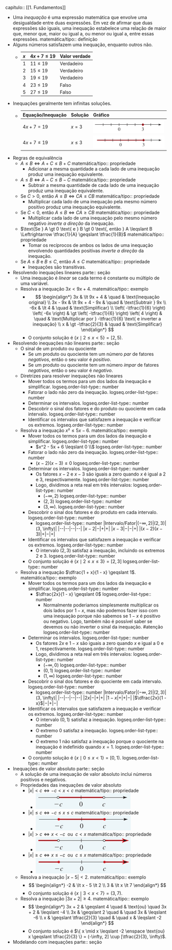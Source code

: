 capítulo:: [[1. Fundamentos]]

- Uma *inequação* é uma expressão matemática que envolve uma desigualdade entre duas expressões. Em vez de afirmar que duas expressões são iguais, uma inequação estabelece uma relação de maior que, menor que, maior ou igual a, ou menor ou igual a, entre essas expressões.
  matemática/tipo:: definição
- Alguns números satisfazem uma inequação, enquanto outros não.
	- | $x$ | $4x + 7 \leqslant 19$ | Valor verdade |
	  | --- | --- | --- |
	  | $1$ | $11 \leqslant 19$ | Verdadeiro |
	  | $2$ | $15 \leqslant 19$ | Verdadeiro |
	  | $3$ | $19 \leqslant 19$ | Verdadeiro |
	  | $4$ | $23 \leqslant 19$ | Falso |
	  | $5$ | $27 \leqslant 19$ | Falso |
- Inequações geralmente tem infinitas soluções.
	- |Equação/Inequação|Solução|Gráfico|
	  |--|--|--|
	  |$4x + 7 = 19$|$x = 3$| ![Pasted image 20241202200903.png](../assets/Pasted_image_20241202200903_1733279329712_0.png) |
	  |$4x + 7 \leqslant 19$|$x \leqslant 3$| ![Pasted image 20241202201036.png](../assets/Pasted_image_20241202201036_1733279363582_0.png) |
- Regras de equivalência
	- $A \leqslant B \Leftrightarrow A + C \leqslant B + C$
	  matemática/tipo:: propriedade
		- Adicionar a mesma quantidade a cada lado de uma inequação produz uma inequação equivalente.
	- $A \leqslant B \Leftrightarrow A - C \leqslant B - C$
	  matemática/tipo:: propriedade
		- Subtrair a mesma quantidade de cada lado de uma inequação produz uma inequação equivalente.
	- $\text{Se } C \gt 0 \text{, então } A \leqslant B \Leftrightarrow CA \leqslant CB$
	  matemática/tipo:: propriedade
		- Multiplicar cada lado de uma inequação pela mesmo número positivo produz uma inequação equivalente.
	- $\text{Se } C \lt 0 \text{, então } A \leqslant B \Leftrightarrow CA \geqslant CB$
	  matemática/tipo:: propriedade
		- Multiplicar cada lado de uma inequação pelo mesmo número negativo *inverte a direção* da inequação.
	- $\text{Se } A \gt 0  \text{ e } B \gt 0 \text{, então } A \leqslant B \Leftrightarrow \tfrac{1}{A} \geqslant \tfrac{1}{B}$
	  matemática/tipo:: propriedade
		- Tomar os recíprocos de ambos os lados de uma inequação envolvendo quantidades positivas *inverte a direção* da inequação.
	- $\text{Se } A \leqslant B \text{ e } B \leqslant C \text{, então } A \leqslant C$
	  matemática/tipo:: propriedade
		- Inequações são transitivas.
- Resolvendo inequações lineares
  parte:: seção
	- Uma inequação é *linear* se cada termo é constante ou múltiplo de uma variável.
	- Resolva a inequação $3x \lt 9x + 4$.
	  matemática/tipo:: exemplo
		- $$
		  \begin{align*}
		  3x & \lt 9x + 4 & \quad & \text{Inequação original} \\
		  3x - 9x & \lt 9x + 4 - 9x & \quad & \text{Subtrair } 9x \\
		  -6x & \lt 4 & \quad & \text{Simplificar} \\
		  \left( -\tfrac{1}{6} \right) \left( -6x \right) & \gt \left( -\tfrac{1}{6} \right) \left( 4 \right) & \quad & \text{Multiplicar por } -\tfrac{1}{6} \text{ e inverter a inequação} \\
		  x & \gt -\tfrac{2}{3} & \quad & \text{Simplificar}
		  \end{align*}
		  $$
		- O conjunto solução é $\{ x \mid 2 \leqslant x \lt 5 \} = [2,5)$.
- Resolvendo inequações não lineares
  parte:: seção
	- O sinal de um produto ou quociente
		- Se um produto ou quociente tem um número *par* de fatores *negativos*, então o seu valor é *positivo*.
		- Se um produto ou quociente tem um número *ímpar* de fatores *negativos*, então o seu valor é *negativo*.
	- Diretrizes para resolver inequações não lineares
		- Mover todos os termos para um dos lados da inequação e simplificar.
		  logseq.order-list-type:: number
		- Fatorar o lado não zero da inequação.
		  logseq.order-list-type:: number
		- Determinar os intervalos.
		  logseq.order-list-type:: number
		- Descobrir o sinal dos fatores e do produto ou quociente em cada intervalo.
		  logseq.order-list-type:: number
		- Identificar os intervalos que satisfazem a inequação e verificar os extremos.
		  logseq.order-list-type:: number
	- Resolva a inequação $x² \leqslant 5x - 6$.
	  matemática/tipo:: exemplo
		- Mover todos os termos para um dos lados da inequação e simplificar.
		  logseq.order-list-type:: number
			- $x^2 - 5x + 6 \leqslant 0 \\$
			  logseq.order-list-type:: number
		- Fatorar o lado não zero da inequação.
		  logseq.order-list-type:: number
			- $(x - 2)(x - 3) \leqslant 0$
			  logseq.order-list-type:: number
		- Determinar os intervalos.
		  logseq.order-list-type:: number
			- Os fatores $x - 2$ e $x - 3$ são iguais a zero quando $x$ é igual a $2$ e $3$, respectivamente.
			  logseq.order-list-type:: number
			- Logo, dividimos a reta real em três intervalos:
			  logseq.order-list-type:: number
				- $(-\infty, 2)$
				  logseq.order-list-type:: number
				- $(2, 3)$
				  logseq.order-list-type:: number
				- $(3, \infty)$.
				  logseq.order-list-type:: number
		- Descobrir o sinal dos fatores e do produto em cada intervalo.
		  logseq.order-list-type:: number
			- logseq.order-list-type:: number
			  |Intervalo/Fator|$(-\infty, 2)$|$(2, 3)$|(3, \infty)|
			  |--|--|--|--|
			  |$x - 2$|$-$|$+$|$+$|
			  |$x - 3$|$-$|$-$|$+$|
			  |$(x - 2)(x - 3)$|$+$|$-$|$+$|
		- Identificar os intervalos que satisfazem a inequação e verificar os extremos.
		  logseq.order-list-type:: number
			- O intervalo $(2, 3)$ satisfaz a inequação, incluindo os extremos $2$ e $3$.
			  logseq.order-list-type:: number
		- O conjunto solução é $\{ x \mid 2 \leqslant x \leqslant 3 \} = [2, 3]$
		  logseq.order-list-type:: number
	- Resolva a inequação $\dfrac{1 + x}{1 - x} \geqslant 1$.
	  matemática/tipo:: exemplo
		- Mover todos os termos para um dos lados da inequação e simplificar.
		  logseq.order-list-type:: number
			- $\dfrac{2x}{1 - x} \geqslant 0$
			  logseq.order-list-type:: number
				- Normalmente poderiamos simplesmente multiplicar os dois lados por $1 - x$, mas não podemos fazer isso com uma inequação porque não sabemos se $1 - x$ é positivo ou negativo. Logo, também não é possível saber se devemos ou não inverter o sinal da inequação. #atenção
				  logseq.order-list-type:: number
		- Determinar os intervalos.
		  logseq.order-list-type:: number
			- Os fatores $2x$ e $1 - x$ são iguais a zero quando $x$ e igual a $0$ e $1$, respectivamente.
			  logseq.order-list-type:: number
			- Logo, dividimos a reta real em três intervalos:
			  logseq.order-list-type:: number
				- $(-\infty, 0)$
				  logseq.order-list-type:: number
				- $(0, 1)$
				  logseq.order-list-type:: number
				- $(1, \infty)$
				  logseq.order-list-type:: number
		- Descobrir o sinal dos fatores e do quociente em cada intervalo.
		  logseq.order-list-type:: number
			- logseq.order-list-type:: number
			  |Intervalo/Fator|$(-\infty, 2)$|$(2, 3)$|(3, \infty)|
			  |--|--|--|--|
			  |$2x$|$-$|$+$|$+$|
			  |$1 - x$|$+$|$+$|$-$|
			  |$\dfrac{2x}{1 - x}$|$-$|$+$|$-$|
		- Identificar os intervalos que satisfazem a inequação e verificar os extremos.
		  logseq.order-list-type:: number
			- O intervalo $(0, 1)$ satisfaz a inequação.
			  logseq.order-list-type:: number
			- O extremo $0$ satisfaz a inequação.
			  logseq.order-list-type:: number
			- O extremo $1$ não satisfaz a inequação porque o quociente na inequação é indefinido quando $x = 1$.
			  logseq.order-list-type:: number
		- O conjunto solução é $\{x \mid 0 \leqslant x \lt 1 \} = [0, 1)$.
		  logseq.order-list-type:: number
- Inequações de valor absoluto
  parte:: seção
	- A solução de uma inequação de valor absoluto inclui números positivos e negativos.
	- Propriedades das inequações de valor absoluto
		- $\lvert x \rvert \lt c \Leftrightarrow -c \lt x \lt c$
		  matemática/tipo:: propriedade
			- ![image.png](../assets/image_1733350279619_0.png)
		- $\lvert x \rvert \leqslant c \Leftrightarrow -c \leqslant x \leqslant c$
		  matemática/tipo:: propriedade
			- ![image.png](../assets/image_1733350313880_0.png)
		- $\lvert x \rvert \gt c \Leftrightarrow x \lt -c \enspace \text{ou} \enspace c \lt x$
		  matemática/tipo:: propriedade
			- ![image.png](../assets/image_1733350348528_0.png)
		- $\lvert x \rvert \geqslant c \Leftrightarrow x \leqslant -c \enspace \text{ou} \enspace c \leqslant x$
		  matemática/tipo:: propriedade
			- ![image.png](../assets/image_1733350377151_0.png)
	- Resolva a inequação $\lvert x - 5 \rvert \lt 2$.
	  matemática/tipo:: exemplo
		- $$
		  \begin{align*}
		  -2 & \lt x - 5 \lt 2 \\
		  3 & \lt x \lt 7
		  \end{align*}
		  $$
		- O conjunto solução é $\{ x \mid 3 \lt x \lt 7 \} = (3, 7)$.
	- Resolva a inequação $\lvert 3x + 2 \rvert \geqslant 4$.
	  matemática/tipo:: exemplo
		- $$
		  \begin{align*}
		  3x + 2 & \geqslant 4 \quad & \text{ou} \quad 3x + 2 & \leqslant -4 \\
		  3x & \geqslant 2 \quad & \quad 3x & \leqslant -6 \\
		  x & \geqslant \tfrac{2}{3} \quad & \quad x & \leqslant -2
		  \end{align*}
		  $$
		- O conjunto solução é $\{ x \mid x \leqslant -2 \enspace \text{ou} x \geqslant \tfrac{2}{3} \} = (-\infty, 2] \cup [\tfrac{2}{3}, \infty)$.
- Modelando com inequações
  parte:: seção